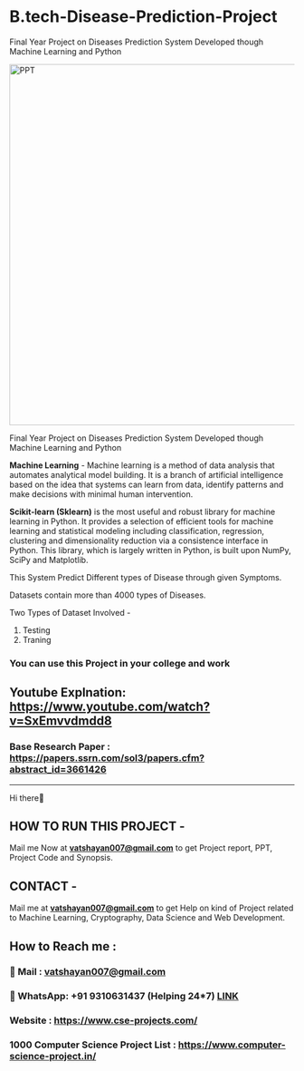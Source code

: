 # B.tech-Disease-Prediction-Project
Final Year Project on Diseases Prediction System Developed though Machine Learning and Python

<img width="637" alt="PPT" src="https://user-images.githubusercontent.com/28294942/111044428-ab4ab100-846e-11eb-889d-befda0eba644.PNG">

Final Year Project on Diseases Prediction System Developed though Machine Learning and Python

**Machine Learning** - Machine learning is a method of data analysis that automates analytical model building. It is a branch of artificial intelligence based on the idea that systems can learn from data, identify patterns and make decisions with minimal human intervention.

**Scikit-learn (Sklearn)** is the most useful and robust library for machine learning in Python. It provides a selection of efficient tools for machine learning and statistical modeling including classification, regression, clustering and dimensionality reduction via a consistence interface in Python. This library, which is largely written in Python, is built upon NumPy, SciPy and Matplotlib.

This System Predict Different types of Disease through given Symptoms. 

Datasets contain more than 4000 types of Diseases. 

Two Types of Dataset Involved -
1. Testing 
2. Traning

### You can use this Project in your college and work

## Youtube Explnation: https://www.youtube.com/watch?v=SxEmvvdmdd8

### Base Research Paper : https://papers.ssrn.com/sol3/papers.cfm?abstract_id=3661426
******************************************************************************************************************************************************************
Hi there👋
## HOW TO RUN THIS PROJECT -
Mail me Now at **vatshayan007@gmail.com** to get Project report, PPT, Project Code and Synopsis.

## CONTACT -
Mail me at **vatshayan007@gmail.com** to get Help on kind of Project related to Machine Learning, Cryptography, Data Science and Web Development. 


## How to Reach me :

### 💬 Mail : vatshayan007@gmail.com 

### 💬 WhatsApp: **+91 9310631437** (Helping 24*7) **[LINK](https://wa.me/message/CHWN2AHCPMAZK1)** 

### Website : https://www.cse-projects.com/

### 1000 Computer Science Project List : https://www.computer-science-project.in/

